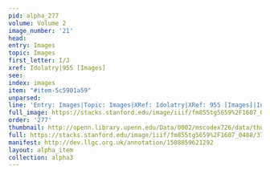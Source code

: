 ```yaml
---
pid: alpha_277
volume: Volume 2
image_number: '21'
head: 
entry: Images
topic: Images
first_letter: I/J
xref: Idolatry|955 [Images]
see: 
index: images
item: "#item-5c5901a59"
unparsed: 
line: 'Entry: Images|Topic: Images|XRef: Idolatry|XRef: 955 [Images]|Index: images|#item-5c5901a59'
full_image: https://stacks.stanford.edu/image/iiif/fm855tg5659%2F1607_0488/full/full/0/default.jpg
order: '277'
thumbnail: http://openn.library.upenn.edu/Data/0002/mscodex726/data/thumb/1607_0488_thumb.jpg
full: https://stacks.stanford.edu/image/iiif/fm855tg5659%2F1607_0488/370,3559,2978,438/full/0/default.jpg
manifest: http://dev.llgc.org.uk/annotation/1508859621292
layout: alpha_item
collection: alpha3
---
```

